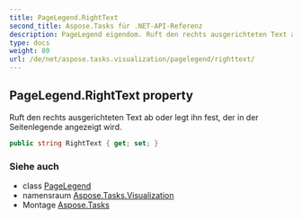 ```yaml
---
title: PageLegend.RightText
second_title: Aspose.Tasks für .NET-API-Referenz
description: PageLegend eigendom. Ruft den rechts ausgerichteten Text ab oder legt ihn fest der in der Seitenlegende angezeigt wird.
type: docs
weight: 80
url: /de/net/aspose.tasks.visualization/pagelegend/righttext/
---
```

## PageLegend.RightText property

Ruft den rechts ausgerichteten Text ab oder legt ihn fest, der in der Seitenlegende angezeigt wird.

```csharp
public string RightText { get; set; }
```

### Siehe auch

* class [PageLegend](../)
* namensraum [Aspose.Tasks.Visualization](../../pagelegend/)
* Montage [Aspose.Tasks](../../../)


